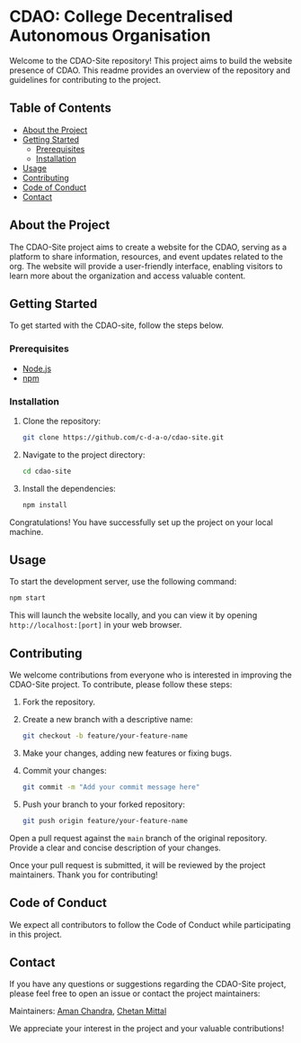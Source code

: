 # CDAO: College Decentralised Autonomous Organisation

Welcome to the CDAO-Site repository! This project aims to build the website presence of CDAO. This readme provides an overview of the repository and guidelines for contributing to the project.

## Table of Contents

- [About the Project](#about-the-project)
- [Getting Started](#getting-started)
  - [Prerequisites](#prerequisites)
  - [Installation](#installation)
- [Usage](#usage)
- [Contributing](#contributing)
- [Code of Conduct](#code-of-conduct)
- [Contact](#contact)

## About the Project

The CDAO-Site project aims to create a website for the CDAO, serving as a platform to share information, resources, and event updates related to the org. The website will provide a user-friendly interface, enabling visitors to learn more about the organization and access valuable content.

## Getting Started

To get started with the CDAO-site, follow the steps below.

### Prerequisites

- [Node.js](https://nodejs.org/)
- [npm](https://www.npmjs.com/)

### Installation

1. Clone the repository:

   ```bash
   git clone https://github.com/c-d-a-o/cdao-site.git
   ```
2. Navigate to the project directory:

   ```bash
   cd cdao-site
   ```
3. Install the dependencies:

   ```bash
   npm install
   ```
Congratulations! You have successfully set up the project on your local machine.
   
## Usage

To start the development server, use the following command:

```bash
npm start
```
This will launch the website locally, and you can view it by opening `http://localhost:[port]` in your web browser.

## Contributing

We welcome contributions from everyone who is interested in improving the CDAO-Site project. To contribute, please follow these steps:

1. Fork the repository.

2. Create a new branch with a descriptive name:

   ```bash
   git checkout -b feature/your-feature-name
   ```
3. Make your changes, adding new features or fixing bugs.

4. Commit your changes:

   ```bash
   git commit -m "Add your commit message here"
   ```

5. Push your branch to your forked repository:

   ```bash
   git push origin feature/your-feature-name
   ```
Open a pull request against the `main` branch of the original repository. Provide a clear and concise description of your changes.

Once your pull request is submitted, it will be reviewed by the project maintainers. Thank you for contributing!

## Code of Conduct
We expect all contributors to follow the Code of Conduct while participating in this project.

## Contact
If you have any questions or suggestions regarding the CDAO-Site project, please feel free to open an issue or contact the project maintainers:

Maintainers: 
      [Aman Chandra](https://github.com/acdevs), 
      [Chetan Mittal](https://github.com/ichetanmittal)
      
We appreciate your interest in the project and your valuable contributions!

